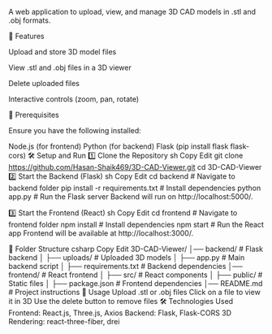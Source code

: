 A web application to upload, view, and manage 3D CAD models in .stl and .obj formats.

🚀 Features

Upload and store 3D model files

View .stl and .obj files in a 3D viewer

Delete uploaded files

Interactive controls (zoom, pan, rotate)

📌 Prerequisites

Ensure you have the following installed:

Node.js (for frontend)
Python (for backend)
Flask (pip install flask flask-cors)
🛠️ Setup and Run
1️⃣ Clone the Repository
sh
Copy
Edit
git clone https://github.com/Hasan-Shaik469/3D-CAD-Viewer.git
cd 3D-CAD-Viewer
2️⃣ Start the Backend (Flask)
sh
Copy
Edit
cd backend  # Navigate to backend folder
pip install -r requirements.txt  # Install dependencies
python app.py  # Run the Flask server
Backend will run on http://localhost:5000/.

3️⃣ Start the Frontend (React)
sh
Copy
Edit
cd frontend  # Navigate to frontend folder
npm install  # Install dependencies
npm start  # Run the React app
Frontend will be available at http://localhost:3000/.

📂 Folder Structure
csharp
Copy
Edit
3D-CAD-Viewer/
│── backend/            # Flask backend
│   ├── uploads/        # Uploaded 3D models
│   ├── app.py          # Main backend script
│   ├── requirements.txt # Backend dependencies
│── frontend/           # React frontend
│   ├── src/            # React components
│   ├── public/         # Static files
│   ├── package.json    # Frontend dependencies
│── README.md           # Project instructions
🎯 Usage
Upload .stl or .obj files
Click on a file to view it in 3D
Use the delete button to remove files
🛠️ Technologies Used
Frontend: React.js, Three.js, Axios
Backend: Flask, Flask-CORS
3D Rendering: react-three-fiber, drei
